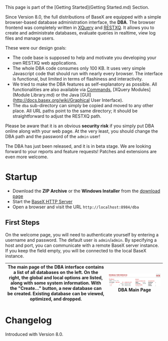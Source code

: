  


 
This page is part of the [Getting Started](Getting Started.md) Section. 

 
Since Version 8.0, the full distributions of BaseX are equipped with a simple browser-based database administration interface, the **DBA**. The browser frontend was completely written in [XQuery](XQuery.md) and [RESTXQ](RESTXQ.md). It allows you to create and administrate databases, evaluate queries in realtime, view log files and manage users. 

 
These were our design goals: 

  * The code base is supposed to help and motivate you developing your own RESTXQ web applications. 
 * The whole DBA code consumes only 100 KB. It uses very simple Javascript code that should run with nearly every browser. The interface is functional, but limited in terms of flashiness and interactivity. 
 * We tried to make the DBA features as self-explanatory as possible. All functionalities are also available via [Commands](Commands.md), [XQuery Modules](Module Library.md) or the Java [GUI](http://docs.basex.org/wiki/Graphical User Interface). 
 * The `dba` sub-directory can simply be copied and moved to any other place. All URL paths point to the same directory; it should be straightforward to adjust the RESTXQ path. 
 
Please be aware that it is an obvious **security risk** if you simply put DBA online along with your web page. At the very least, you should change the DBA path and the password of the `admin` user! 

 
The DBA has just been released, and it is in beta stage. We are looking forward to your reports and feature requests! Patches and extensions are even more welcome. 

 
# Startup
 * Download the **ZIP Archive** or the **Windows Installer** from the [download page](http://basex.org/download)
 * Start the [BaseX HTTP Server](Startup.md#StartupBaseX_HTTP_Server)
 * Open a browser and visit the URL `http://localhost:8984/dba`

## First Steps

On the welcome page, you will need to authenticate yourself by entering a username and password. The default user is `admin`/`admin`. By specifying a host and port, you can communicate with a remote BaseX server instance. If you keep the field empty, you will be connected to the local BaseX instance. 


 The main page of the DBA interface contains a list of all databases on the left. On the right, the global and local options are listed, along with some system information. With the "Create…" button, a new database can be created. Existing database can be viewed, optimized, and dropped.  | ![Bla.png](img/Bla.png)DBA Main Page
------------------------------------------------------------------------------------------------------------------------------------------------------------------------------------------------------------------------------------------------------------------------------------------------ | ------------------------------------
 
# Changelog

Introduced with Version 8.0. 

